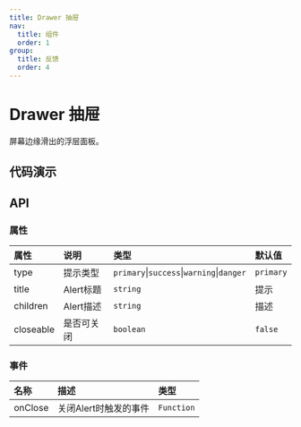 ```yaml
---
title: Drawer 抽屉
nav:
  title: 组件
  order: 1
group:
  title: 反馈
  order: 4
---
```


# Drawer 抽屉

屏幕边缘滑出的浮层面板。

## 代码演示

<code src="./demo/basic.tsx"></code>

<code src="./demo/position.tsx"></code>

## API

### 属性

| 属性 | 说明 | 类型 | 默认值 |
| :-- | :-- | :-- | :-- |
| type | 提示类型 | `primary`\|`success`\|`warning`\|`danger`|`primary`|
| title | Alert标题 | `string` | 提示 |
| children | Alert描述 | `string` | 描述 |
| closeable | 是否可关闭 | `boolean` | `false` |

### 事件

| 名称 | 描述 | 类型 |
| :-- | :-- | :-- |
| onClose | 关闭Alert时触发的事件 | `Function` | (event:MouseEvent) => void |
